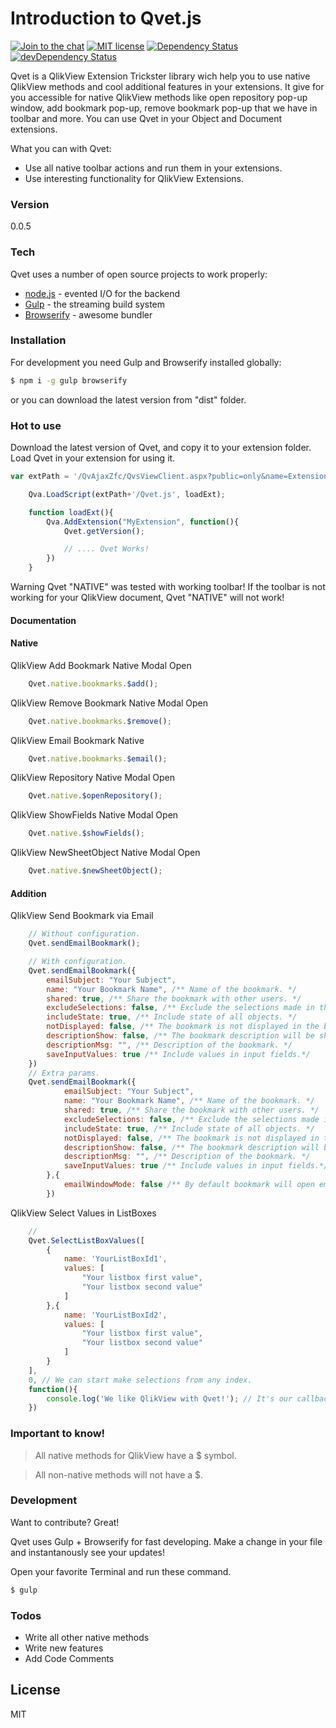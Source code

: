 # Introduction to Qvet.js

[![Join to the chat](https://badges.gitter.im/vyakymenko/Qvet.js.svg)](https://gitter.im/vyakymenko/Qvet.js?utm_source=badge&utm_medium=badge&utm_campaign=pr-badge)
[![MIT license](http://img.shields.io/badge/license-MIT-brightgreen.svg)](http://opensource.org/licenses/MIT)
[![Dependency Status](https://david-dm.org/vyakymenko/Qvet.js.svg)](https://david-dm.org/vyakymenko/Qvet.js)
[![devDependency Status](https://david-dm.org/vyakymenko/Qvet.js/dev-status.svg)](https://david-dm.org/vyakymenko/Qvet.js#info=devDependencies)


Qvet is a QlikView Extension Trickster library wich help you to use native QlikView methods and cool additional features in your extensions. It give for you accessible for native QlikView methods like open repository pop-up window, add bookmark pop-up, remove bookmark pop-up that we have in toolbar and more. You can use Qvet in your Object and Document extensions.

What you can with Qvet:
  - Use all native toolbar actions and run them in your extensions.
  - Use interesting functionality for QlikView Extensions.

### Version
0.0.5

### Tech

Qvet uses a number of open source projects to work properly:

* [node.js] - evented I/O for the backend
* [Gulp] - the streaming build system
* [Browserify] - awesome bundler

### Installation
For development you need Gulp and Browserify installed globally:

```sh
$ npm i -g gulp browserify
```

or you can download the latest version from "dist" folder.

### Hot to use

Download the latest version of Qvet, and copy it to your extension folder.
Load Qvet in your extension for using it.

```javascript
var extPath = '/QvAjaxZfc/QvsViewClient.aspx?public=only&name=Extensions/MyExtension';

    Qva.LoadScript(extPath+'/Qvet.js', loadExt);

    function loadExt(){
        Qva.AddExtension("MyExtension", function(){
            Qvet.getVersion();

            // .... Qvet Works!
        })
    }
```

Warning Qvet "NATIVE" was tested with working toolbar!
If the toolbar is not working for your QlikView document, Qvet "NATIVE" will not work!

#### Documentation

#### Native
QlikView Add Bookmark Native Modal Open
```javascript
    Qvet.native.bookmarks.$add();
```
QlikView Remove Bookmark Native Modal Open
```javascript
    Qvet.native.bookmarks.$remove();
```
QlikView Email Bookmark Native
```javascript
    Qvet.native.bookmarks.$email();
```
QlikView Repository Native Modal Open
```javascript
    Qvet.native.$openRepository();
```
QlikView ShowFields Native Modal Open
```javascript
    Qvet.native.$showFields();
```
QlikView NewSheetObject Native Modal Open
```javascript
    Qvet.native.$newSheetObject();
```

#### Addition
QlikView Send Bookmark via Email
```javascript
    // Without configuration.
    Qvet.sendEmailBookmark();

    // With configuration.
    Qvet.sendEmailBookmark({
		emailSubject: "Your Subject",
		name: "Your Bookmark Name", /** Name of the bookmark. */
		shared: true, /** Share the bookmark with other users. */
		excludeSelections: false, /** Exclude the selections made in the application. */
		includeState: true, /** Include state of all objects. */
		notDisplayed: false, /** The bookmark is not displayed in the bookmark list but is still selectable in code or via url. */
		descriptionShow: false, /** The bookmark description will be shown in a message when the bookmark is selected. */
		descriptionMsg: "", /** Description of the bookmark. */
		saveInputValues: true /** Include values in input fields.*/
	})
    // Extra params.
    Qvet.sendEmailBookmark({
    		emailSubject: "Your Subject",
    		name: "Your Bookmark Name", /** Name of the bookmark. */
    		shared: true, /** Share the bookmark with other users. */
    		excludeSelections: false, /** Exclude the selections made in the application. */
    		includeState: true, /** Include state of all objects. */
    		notDisplayed: false, /** The bookmark is not displayed in the bookmark list but is still selectable in code or via url. */
    		descriptionShow: false, /** The bookmark description will be shown in a message when the bookmark is selected. */
    		descriptionMsg: "", /** Description of the bookmark. */
    		saveInputValues: true /** Include values in input fields.*/
    	},{
    	    emailWindowMode: false /** By default bookmark will open email in new window, but you can change it to {false} and email window will be opened on same domain. */
        })
```

QlikView Select Values in ListBoxes
```javascript
    // 
    Qvet.SelectListBoxValues([
        {
            name: 'YourListBoxId1',
            values: [
                "Your listbox first value",
                "Your listbox second value"
            ]
        },{
            name: 'YourListBoxId2',
            values: [
                "Your listbox first value",
                "Your listbox second value"
            ]
        }
    ],
    0, // We can start make selections from any index.  
    function(){
        console.log('We like QlikView with Qvet!'); // It's our callback!
    })
```

### Important to know!
> All native methods for QlikView have a $ symbol.

> All non-native methods will not have a $.

### Development

Want to contribute? Great!

Qvet uses Gulp + Browserify for fast developing.
Make a change in your file and instantanously see your updates!

Open your favorite Terminal and run these command.

```sh
$ gulp
```

### Todos

 - Write all other native methods
 - Write new features
 - Add Code Comments

License
----

MIT

   [node.js]: <https://nodejs.org>
   [Gulp]: <http://gulpjs.com>
   [Browserify]: <http://browserify.org/>